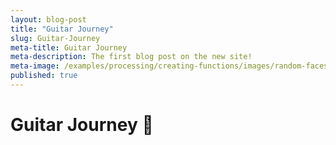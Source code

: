 ```yaml
---
layout: blog-post
title: "Guitar Journey"
slug: Guitar-Journey
meta-title: Guitar Journey
meta-description: The first blog post on the new site!
meta-image: /examples/processing/creating-functions/images/random-faces-2.png
published: true
---
```


# Guitar Journey :guitar:
